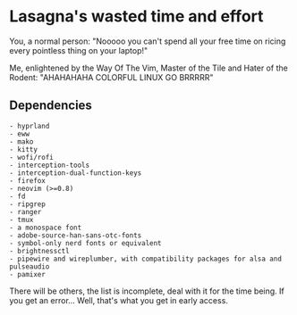 # Lasagna's wasted time and effort
You, a normal person:
"Nooooo you can't spend all your free time on ricing every pointless thing on your laptop!"

Me, enlightened by the Way Of The Vim, Master of the Tile and Hater of the Rodent:
"AHAHAHAHA COLORFUL LINUX GO BRRRRR"

## Dependencies

    - hyprland
    - eww
    - mako
    - kitty
    - wofi/rofi
    - interception-tools
    - interception-dual-function-keys
    - firefox
    - neovim (>=0.8)
    - fd
    - ripgrep
    - ranger
    - tmux
    - a monospace font
    - adobe-source-han-sans-otc-fonts
    - symbol-only nerd fonts or equivalent
    - brightnessctl
    - pipewire and wireplumber, with compatibility packages for alsa and pulseaudio
    - pamixer

There will be others, the list is incomplete, deal with it for the time being. If you get an error... Well, that's what you get in early access.
